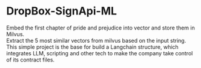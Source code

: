 # DropBox-SignApi-ML
Embed the first chapter of pride and prejudice into vector and store them in Milvus. <br>
Extract the 5 most similar vectors from milvus based on the input string. <br>
This simple project is the base for build a Langchain structure, which integrates LLM, scripting and other tech to make the company take control of its contract files.

